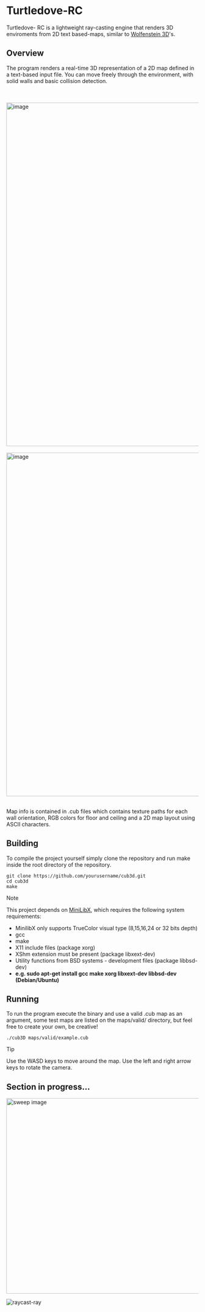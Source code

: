 # Turtledove-RC

Turtledove- RC is a lightweight ray-casting engine that renders 3D enviroments from 2D text based-maps, similar to [Wolfenstein 3D](https://en.wikipedia.org/wiki/Wolfenstein_3D#Development)'s.

## Overview

The program renders a real-time 3D representation of a 2D map defined in a text-based input file. You can move freely through the environment, with solid walls and basic collision detection.

</br>
</br>

<img width="900" height="auto" alt="image" src="https://github.com/user-attachments/assets/ce92b1c4-86c7-4001-96d4-3bd3ba11f43d" />

</br>
</br>

<img width="900" height=auto alt="image" src="https://github.com/user-attachments/assets/db4e2017-62f8-49c5-8a8b-4d6a28ae7c4a" />

</br>
</br>

Map info is contained in .cub files which contains texture paths for each wall orientation, RGB colors for floor and ceiling and a 2D map layout using ASCII characters.

## Building

To compile the project yourself simply clone the repository and run make inside the root directory of the repository.

```
git clone https://github.com/yourusername/cub3d.git
cd cub3d
make
```

> [!NOTE]
> This project depends on [MiniLibX](https://github.com/42paris/minilibx-linux), which requires the following system requirements:
>
> - MinilibX only supports TrueColor visual type (8,15,16,24 or 32 bits depth)
> - gcc
> - make
> - X11 include files (package xorg)
> - XShm extension must be present (package libxext-dev)
> - Utility functions from BSD systems - development files (package libbsd-dev)
> - **e.g. sudo apt-get install gcc make xorg libxext-dev libbsd-dev (Debian/Ubuntu)**

## Running

To run the program execute the binary and use a valid .cub map as an argument, some test maps are listed on the maps/valid/ directory, but feel free to create your own, be creative!

```
./cub3D maps/valid/example.cub
```
> [!TIP]
> Use the WASD keys to move around the map. Use the left and right arrow keys to rotate the camera.

## Section in progress...
<img width="512" height="512" alt="sweep image" src="https://github.com/user-attachments/assets/c4be51ca-ac70-4d21-b5cf-f62d1e5ceed3" />

![raycast-ray](https://github.com/user-attachments/assets/4eb032f4-02ab-4c94-9c68-c4f387014c34)
